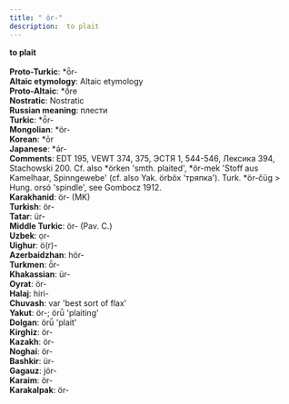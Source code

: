 ```yaml
---
title: " ör-"
description:  to plait
---
```

<strong> to plait</strong><br><br>
<strong>Proto-Turkic</strong>:  *ȫr-<br>
<strong>Altaic etymology</strong>:  Altaic etymology<br>
<strong> Proto-Altaic</strong>:  *ṓre<br>
<strong>Nostratic</strong>:  Nostratic<br>
<strong>Russian meaning</strong>:  плести<br>
<strong>Turkic</strong>:  *ȫr-<br>
<strong>Mongolian</strong>:  *ör-<br>
<strong>Korean</strong>:  *ōr<br>
<strong>Japanese</strong>:  *ǝ́r-<br>
<strong>Comments</strong>:  EDT 195, VEWT 374, 375, ЭСТЯ 1, 544-546, Лексика 394, Stachowski 200. Cf. also *örken 'smth. plaited', *ör-mek 'Stoff aus Kamelhaar, Spinngewebe' (cf. also Yak. örböx 'тряпка'). Turk. *ör-čüg > Hung. orsó 'spindle', see Gombocz 1912.<br>
<strong>Karakhanid</strong>:  ör- (MK)<br>
<strong>Turkish</strong>:  ör-<br>
<strong>Tatar</strong>:  ür-<br>
<strong>Middle Turkic</strong>:  ör- (Pav. C.)<br>
<strong>Uzbek</strong>:  ọr-<br>
<strong>Uighur</strong>:  ö(r)-<br>
<strong>Azerbaidzhan</strong>:  hör-<br>
<strong>Turkmen</strong>:  ȫr-<br>
<strong>Khakassian</strong>:  ür-<br>
<strong>Oyrat</strong>:  ör-<br>
<strong>Halaj</strong>:  hiri-<br>
<strong>Chuvash</strong>:  var 'best sort of flax'<br>
<strong>Yakut</strong>:  ör-; örǖ 'plaiting'<br>
<strong>Dolgan</strong>:  örǖ 'plait'<br>
<strong>Kirghiz</strong>:  ör-<br>
<strong>Kazakh</strong>:  ör-<br>
<strong>Noghai</strong>:  ör-<br>
<strong>Bashkir</strong>:  ür-<br>
<strong>Gagauz</strong>:  jör-<br>
<strong>Karaim</strong>:  ör-<br>
<strong>Karakalpak</strong>:  ör-<br>


